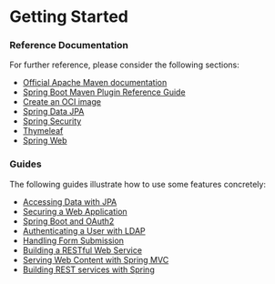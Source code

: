 # Getting Started

### Reference Documentation
For further reference, please consider the following sections:

* [Official Apache Maven documentation](https://maven.apache.org/guides/index.html)
* [Spring Boot Maven Plugin Reference Guide](https://docs.spring.io/spring-boot/docs/3.2.2.RELEASE/maven-plugin/reference/html/)
* [Create an OCI image](https://docs.spring.io/spring-boot/docs/3.2.2.RELEASE/maven-plugin/reference/html/#build-image)
* [Spring Data JPA](https://docs.spring.io/spring-boot/docs/3.2.2.RELEASE/reference/htmlsingle/index.html#data.sql.jpa-and-spring-data)
* [Spring Security](https://docs.spring.io/spring-boot/docs/3.2.2.RELEASE/reference/htmlsingle/index.html#web.security)
* [Thymeleaf](https://docs.spring.io/spring-boot/docs/3.2.2.RELEASE/reference/htmlsingle/index.html#web.servlet.spring-mvc.template-engines)
* [Spring Web](https://docs.spring.io/spring-boot/docs/3.2.2.RELEASE/reference/htmlsingle/index.html#web)

### Guides
The following guides illustrate how to use some features concretely:

* [Accessing Data with JPA](https://spring.io/guides/gs/accessing-data-jpa/)
* [Securing a Web Application](https://spring.io/guides/gs/securing-web/)
* [Spring Boot and OAuth2](https://spring.io/guides/tutorials/spring-boot-oauth2/)
* [Authenticating a User with LDAP](https://spring.io/guides/gs/authenticating-ldap/)
* [Handling Form Submission](https://spring.io/guides/gs/handling-form-submission/)
* [Building a RESTful Web Service](https://spring.io/guides/gs/rest-service/)
* [Serving Web Content with Spring MVC](https://spring.io/guides/gs/serving-web-content/)
* [Building REST services with Spring](https://spring.io/guides/tutorials/rest/)

